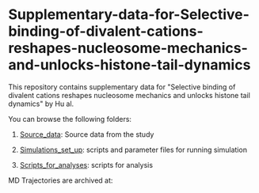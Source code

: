 # Supplementary-data-for-Selective-binding-of-divalent-cations-reshapes-nucleosome-mechanics-and-unlocks-histone-tail-dynamics
This repository contains supplementary data for "Selective binding of divalent cations reshapes nucleosome mechanics and unlocks histone tail dynamics" by Hu al.

You can browse the following folders:

1. [Source_data](Source_data): Source data from the study

2. [Simulations_set_up](Simulations_set_up): scripts and parameter files for running simulation

3. [Scripts_for_analyses](Scripts_for_analyses): scripts for analysis

MD Trajectories are archived at: 

